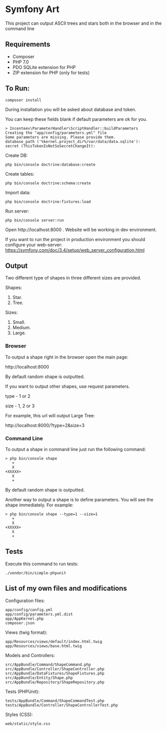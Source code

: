 # Symfony Art

This project can output ASCII trees and stars both in the browser and in the command line

## Requirements

- Composer
- PHP 7.0
- PDO SQLite extension for PHP
- ZIP extension for PHP (only for tests)

## To Run:

~~~
composer install
~~~

During installation you will be asked about database and token.

You can keep these fields blank if default parameters are ok for you.

```
> Incenteev\ParameterHandler\ScriptHandler::buildParameters
Creating the "app/config/parameters.yml" file
Some parameters are missing. Please provide them.
database_path ('%kernel.project_dir%/var/data/data.sqlite'):
secret (ThisTokenIsNotSoSecretChangeIt):
```

Create DB:

~~~
php bin/console doctrine:database:create
~~~

Create tables:

~~~
php bin/console doctrine:schema:create
~~~

Import data:

~~~
php bin/console doctrine:fixtures:load
~~~

Run server:

~~~
php bin/console server:run
~~~

Open http://localhost:8000 . Website will be working in dev environment.

If you want to run the project in production environment you should configure your web-server:
https://symfony.com/doc/3.4/setup/web_server_configuration.html

## Output

Two different type of shapes in three different sizes are provided.

Shapes:
1. Star.
2. Tree.

Sizes:
1. Small.
2. Medium.
3. Large.

### Browser

To output a shape right in the browser open the main page:

http://localhost:8000

By default random shape is outputted.

If you want to output other shapes, use request parameters.

type - 1 or 2

size - 1, 2 or 3

For example, this url will output Large Tree:

http://localhost:8000/?type=2&size=3

### Command Line

To output a shape in command line just run the following command:

```
> php bin/console shape
   +
   X
+XXXXX+
   X
   +
``` 

By default random shape is outputted.

Another way to output a shape is to define parameters. You will see the shape immediately.
For example:

```
> php bin/console shape --type=1 --size=1
   +
   X
+XXXXX+
   X
   +
```

## Tests

Execute this command to run tests:

```
./vendor/bin/simple-phpunit
```

## List of my own files and modifications

Configuration files:

```
app/config/config.yml
app/config/parameters.yml.dist
app/AppKernel.php
composer.json
```

Views (twig format):

```
app/Resources/views/default/index.html.twig
app/Resources/views/base.html.twig
```

Models and Controllers:

```
src/AppBundle/Command/ShapeCommand.php
src/AppBundle/Controller/ShapeController.php
src/AppBundle/DataFixtures/ShapeFixtures.php
src/AppBundle/Entity/Shape.php
src/AppBundle/Repository/ShapeRepository.php

```

Tests (PHPUnit):

```
tests/AppBundle/Command/ShapeCommandTest.php
tests/AppBundle/Controller/ShapeControllerTest.php

```

Styles (CSS):

```
web/static/style.css
```
